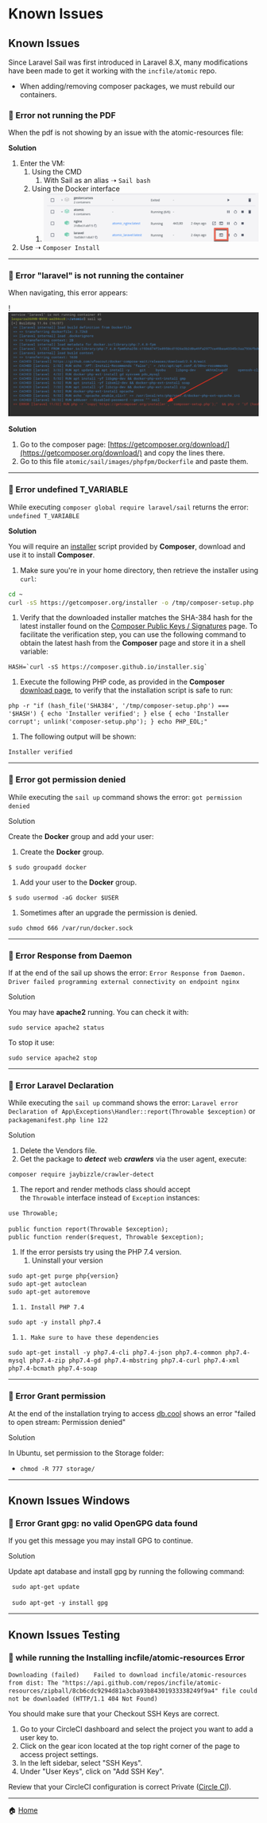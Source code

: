 # Known Issues

## Known Issues

Since Laravel Sail was first introduced in Laravel 8.X, many modifications have been made to get it working with the `incfile/atomic` repo.

*   When adding/removing composer packages, we must rebuild our containers.

  

### 🐞 Error not running the PDF

When the pdf is not showing by an issue with the atomic-resources file:

  

**Solution**

  

1. Enter the VM:
    1. Using the CMD
        1. With Sail as an alias ➝ `Sail bash`
    2. Using the Docker interface
        1. ![](./images/docissue.png)
2. Use ➝ `Composer Install`

  

* * *

  

### 🐞 Error "laravel" is not running the container

When navigating, this error appears:

  

!![](./images/error.png)

**Solution**

  

1. Go to the composer page: [https://getcomposer.org/download/](https://getcomposer.org/download/) and copy the lines there.
2. Go to this file `atomic/sail/images/phpfpm/Dockerfile` and paste them.

  

* * *

  

### 🐞 Error undefined T\_VARIABLE

  

While executing `composer global require laravel/sail` returns the error: `undefined T_VARIABLE`

  

**Solution**

  

You will require an [installer](https://getcomposer.org/installer) script provided by **Composer**, download and use it to install **Composer**.

  

1. Make sure you're in your home directory, then retrieve the installer using `curl`:

  

```bash
cd ~
curl -sS https://getcomposer.org/installer -o /tmp/composer-setup.php
```

  

1. Verify that the downloaded installer matches the SHA-384 hash for the latest installer found on the [Composer Public Keys / Signatures](https://composer.github.io/pubkeys.html) page. To facilitate the verification step, you can use the following command to obtain the latest hash from the **Composer** page and store it in a shell variable:

  

```plain
HASH=`curl -sS https://composer.github.io/installer.sig`
```

  

1. Execute the following PHP code, as provided in the **Composer** [download page](https://getcomposer.org/download/), to verify that the installation script is safe to run:

  

```plain
php -r "if (hash_file('SHA384', '/tmp/composer-setup.php') === '$HASH') { echo 'Installer verified'; } else { echo 'Installer corrupt'; unlink('composer-setup.php'); } echo PHP_EOL;"
```

  

1. The following output will be shown:

  

```plain
Installer verified
```

  

* * *

  

### 🐞 Error got permission denied

  

While executing the `sail up` command shows the error: `got permission denied` 

  

Solution

  

Create the **Docker** group and add your user:

  

1. Create the **Docker** group.

  

```plain
$ sudo groupadd docker
```

  

1. Add your user to the **Docker** group.

  

```plain
$ sudo usermod -aG docker $USER
```

  

1. Sometimes after an upgrade the permission is denied.

  

```plain
sudo chmod 666 /var/run/docker.sock
```

  

* * *

  

### 🐞 Error Response from Daemon

  

If at the end of the sail up shows the error: `Error Response from Daemon. Driver failed programming external connectivity on endpoint nginx` 

  

Solution

  

You may have **apache2** running. You can check it with:

  

```plain
sudo service apache2 status 
```

  

To stop it use:

  

```plain
sudo service apache2 stop
```

  

* * *

  

### 🐞 Error Laravel Declaration

  

While executing the `sail up` command shows the error: `Laravel error Declaration of App\Exceptions\Handler::report(Throwable $exception)` or `packagemanifest.php line 122`

  

Solution

  

1. Delete the Vendors file.
2. Get the package to **_detect_** web **_crawlers_** via the user agent, execute:

  

```plain
composer require jaybizzle/crawler-detect
```

  

1. The report and render methods class should accept the `Throwable` interface instead of `Exception` instances:

  

```plain
use Throwable;

public function report(Throwable $exception);
public function render($request, Throwable $exception);
```

  

1. If the error persists try using the PHP 7.4 version.
    1. Uninstall your version

```plain
sudo apt-get purge php{version}
sudo apt-get autoclean
sudo apt-get autoremove
```

1.     1. Install PHP 7.4

```plain
sudo apt -y install php7.4
```

  

1.     1. Make sure to have these dependencies

```plain
sudo apt-get install -y php7.4-cli php7.4-json php7.4-common php7.4-mysql php7.4-zip php7.4-gd php7.4-mbstring php7.4-curl php7.4-xml php7.4-bcmath php7.4-soap
```

  

* * *

  

### 🐞 Error Grant permission

At the end of the installation trying to access [db.cool](http://db.cool) shows an error "failed to open stream: Permission denied"

  

Solution

In Ubuntu, set permission to the Storage folder:

  

*   `chmod -R 777 storage/`

  

* * *

## Known Issues Windows

### 🐞 Error Grant gpg: no valid OpenGPG data found

If you get this message you may install GPG to continue.

  

Solution

Update apt database and install gpg by running the following command:

  

```plain
 sudo apt-get update

 sudo apt-get -y install gpg
```

  

* * *

  

## Known Issues Testing

### 🐞 while running the Installing incfile/atomic-resources Error

  

```plain
Downloading (failed)    Failed to download incfile/atomic-resources from dist: The "https://api.github.com/repos/incfile/atomic-resources/zipball/8cb6cdc9294d81a3cba93b84301933338249f9a4" file could not be downloaded (HTTP/1.1 404 Not Found)
```

  

You should make sure that your Checkout SSH Keys are correct.

  

1. Go to your CircleCI dashboard and select the project you want to add a user key to.
2. Click on the gear icon located at the top right corner of the page to access project settings.
3. In the left sidebar, select "SSH Keys".
4. Under "User Keys", click on "Add SSH Key".

Review that your CircleCI configuration is correct Private ([Circle CI](example.com)).

  

  

  

  

  

  

* * *

🏠 [Home](example.com)
